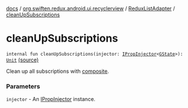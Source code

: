 [docs](../../index.md) / [org.swiften.redux.android.ui.recyclerview](../index.md) / [ReduxListAdapter](index.md) / [cleanUpSubscriptions](./clean-up-subscriptions.md)

# cleanUpSubscriptions

`internal fun cleanUpSubscriptions(injector: `[`IPropInjector`](../../org.swiften.redux.ui/-i-prop-injector/index.md)`<`[`GState`](index.md#GState)`>): `[`Unit`](https://kotlinlang.org/api/latest/jvm/stdlib/kotlin/-unit/index.html) [(source)](https://github.com/protoman92/KotlinRedux/tree/master/android\android-recyclerview\src\main\java/org/swiften/redux/android/ui/recyclerview/DiffedAdapter.kt#L145)

Clean up all subscriptions with [composite](composite.md).

### Parameters

`injector` - An [IPropInjector](../../org.swiften.redux.ui/-i-prop-injector/index.md) instance.